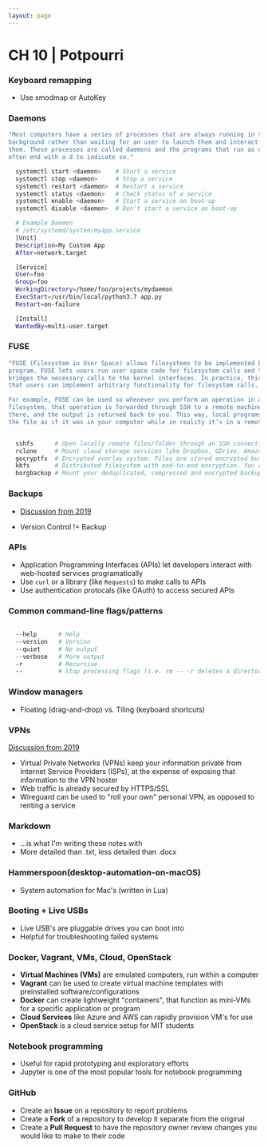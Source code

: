 ```yaml
---
layout: page
---
```


# CH 10 | Potpourri


### Keyboard remapping

* Use xmodmap or AutoKey

### Daemons

```bash
"Most computers have a series of processes that are always running in the
background rather than waiting for an user to launch them and interact with
them. These processes are called daemons and the programs that run as daemons
often end with a d to indicate so."

  systemctl start <daemon>    # Start a service   
  systemctl stop <daemon>     # Stop a service
  systemctl restart <daemon>  # Restart a service 
  systemctl status <daemon>   # Check status of a service
  systemctl enable <daemon>   # Start a service on boot-up
  systemctl disable <daemon>  # Don't start a service on boot-up

  # Example Daemon
  # /etc/systemd/system/myapp.service
  [Unit]
  Description=My Custom App
  After=network.target

  [Service]
  User=foo
  Group=foo
  WorkingDirectory=/home/foo/projects/mydaemon
  ExecStart=/usr/bin/local/python3.7 app.py
  Restart=on-failure

  [Install]
  WantedBy=multi-user.target
```

### FUSE

```bash
"FUSE (Filesystem in User Space) allows filesystems to be implemented by a user 
program. FUSE lets users run user space code for filesystem calls and then 
bridges the necessary calls to the kernel interfaces. In practice, this means 
that users can implement arbitrary functionality for filesystem calls.

For example, FUSE can be used so whenever you perform an operation in a virtual 
filesystem, that operation is forwarded through SSH to a remote machine, performed
there, and the output is returned back to you. This way, local programs can see
the file as if it was in your computer while in reality it’s in a remote server."


  sshfs      # Open locally remote files/folder through an SSH connection.
  rclone     # Mount cloud storage services like Dropbox, GDrive, Amazon S3 or Google Cloud Storage and open data locally.
  gocryptfs  # Encrypted overlay system. Files are stored encrypted but once the FS is mounted they appear as plaintext in the mountpoint.
  kbfs       # Distributed filesystem with end-to-end encryption. You can have private, shared and public folders.
  borgbackup # Mount your deduplicated, compressed and encrypted backups for ease of browsing.
```

### Backups

* [Discussion from 2019](https://missing.csail.mit.edu/2019/backups/)

* Version Control != Backup

### APIs

* Application Programming Interfaces (APIs) let developers interact with web-hosted services programatically
* Use `curl` or a library (like `Requests`) to make calls to APIs
* Use authentication protocals (like OAuth) to access secured APIs

### Common command-line flags/patterns

```bash

  --help      # Help
  --version   # Version
  --quiet     # No output
  --verbose   # More output
  -r          # Recursive
  --          # Stop processing flags (i.e. rm -- -r deletes a directory named "-r")

```

### Window managers

* Floating (drag-and-drop) vs. Tiling (keyboard shortcuts)

### VPNs

[Discussion from 2019](https://missing.csail.mit.edu/2019/security/)

* Virtual Private Networks (VPNs) keep your information private from Internet Service Providers (ISPs), at the expense of exposing that information to the VPN hoster
* Web traffic is already secured by HTTPS/SSL
* Wireguard can be used to "roll your own" personal VPN, as opposed to renting a service

### Markdown

* ...is what I'm writing these notes with
* More detailed than .txt, less detailed than .docx

### Hammerspoon(desktop-automation-on-macOS)

* System automation for Mac's (written in Lua)

### Booting + Live USBs

* Live USB's are pluggable drives you can boot into 
* Helpful for troubleshooting failed systems

### Docker, Vagrant, VMs, Cloud, OpenStack

* **Virtual Machines (VMs)** are emulated computers, run within a computer
* **Vagrant** can be used to create virtual machine templates with preinstalled software/configurations
* **Docker** can create lightweight "containers", that function as mini-VMs for a specific application or program
* **Cloud Services** like Azure and AWS can rapidly provision VM's for use
* **OpenStack** is a cloud service setup for MIT students

### Notebook programming

* Useful for rapid prototyping and exploratory efforts
* Jupyter is one of the most popular tools for notebook programming

### GitHub

* Create an **Issue** on a repository to report problems
* Create a **Fork** of a repository to develop it separate from the original
* Create a **Pull Request** to have the repository owner review changes you would like to make to their code

